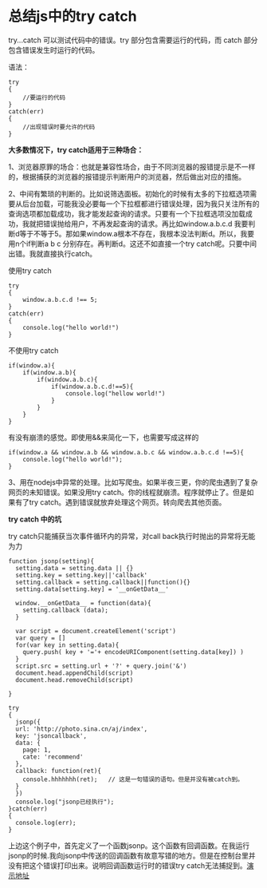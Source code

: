 # 总结js中的try catch

try...catch 可以测试代码中的错误。try 部分包含需要运行的代码，而 catch 部分包含错误发生时运行的代码。

语法：

```
try
{
	//要运行的代码
}
catch(err)
{
	//出现错误时要允许的代码
}
```

**大多数情况下，try catch适用于三种场合：**

1、浏览器原罪的场合：也就是兼容性场合，由于不同浏览器的报错提示是不一样的，根据捕获的浏览器的报错提示判断用户的浏览器，然后做出对应的措施。

2、中间有繁琐的判断的。比如说筛选面板。初始化的时候有太多的下拉框选项需要从后台加载，可能我没必要每一个下拉框都进行错误处理，因为我只关注所有的查询选项都加载成功，我才能发起查询的请求。只要有一个下拉框选项没加载成功，我就把错误抛给用户，不再发起查询的请求。再比如window.a.b.c.d 我要判断d等于不等于5。那如果window.a根本不存在，我根本没法判断d。所以，我要用n个if判断a b c 分别存在。再判断d。这还不如直接一个try catch呢。只要中间出错。我就直接执行catch。

使用try catch

```
try
{
	window.a.b.c.d !== 5;
}
catch(err)
{
	console.log("hello world!")
}

```

不使用try catch

```
if(window.a){
	if(window.a.b){
		if(window.a.b.c){
			if(window.a.b.c.d!==5){
				console.log("hellow world!")
			}
		}
	}
}

```
有没有崩溃的感觉。即使用&&来简化一下，也需要写成这样的

```
if(window.a && window.a.b && window.a.b.c && window.a.b.c.d !==5){
	console.log("hello world!");
}

```

3、用在nodejs中异常的处理。比如写爬虫。如果半夜三更，你的爬虫遇到了复杂网页的未知错误。如果没用try catch。你的线程就崩溃。程序就停止了。但是如果有了try catch。遇到错误就放弃处理这个网页。转向爬去其他页面。

**try catch 中的坑**

try catch只能捕获当次事件循环内的异常，对call back执行时抛出的异常将无能为力

```
function jsonp(setting){
  setting.data = setting.data || {}
  setting.key = setting.key||'callback'
  setting.callback = setting.callback||function(){} 
  setting.data[setting.key] = '__onGetData__'

  window.__onGetData__ = function(data){
    setting.callback (data);
  }

  var script = document.createElement('script')
  var query = []
  for(var key in setting.data){
    query.push( key + '='+ encodeURIComponent(setting.data[key]) )
  }
  script.src = setting.url + '?' + query.join('&')
  document.head.appendChild(script)
  document.head.removeChild(script)

}

try
{
  jsonp({
  url: 'http://photo.sina.cn/aj/index',
  key: 'jsoncallback',
  data: {
    page: 1,
    cate: 'recommend'
  },
  callback: function(ret){
    console.hhhhhhh(ret);   // 这是一句错误的语句。但是并没有被catch到。
  }
  })
  console.log("jsonp已经执行");
}catch(err)
{
  console.log(err);
}

```

上边这个例子中，首先定义了一个函数jsonp。这个函数有回调函数。在我运行jsonp的时候.我向jsonp中传送的回调函数有故意写错的地方。但是在控制台里并没有把这个错误打印出来。说明回调函数运行时的错误try catch无法捕捉到。[演示地址](http://codepen.io/zhaojianxin/pen/xEzBwk?editors=0011)

















